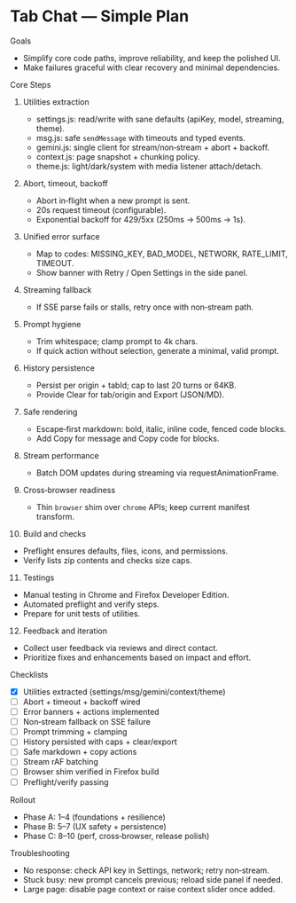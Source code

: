 # Tab Chat — Simple Plan

Goals
- Simplify core code paths, improve reliability, and keep the polished UI.
- Make failures graceful with clear recovery and minimal dependencies.

Core Steps
1) Utilities extraction
   - settings.js: read/write with sane defaults (apiKey, model, streaming, theme).
   - msg.js: safe `sendMessage` with timeouts and typed events.
   - gemini.js: single client for stream/non‑stream + abort + backoff.
   - context.js: page snapshot + chunking policy.
   - theme.js: light/dark/system with media listener attach/detach.

2) Abort, timeout, backoff
   - Abort in‑flight when a new prompt is sent.
   - 20s request timeout (configurable).
   - Exponential backoff for 429/5xx (250ms → 500ms → 1s).

3) Unified error surface
   - Map to codes: MISSING_KEY, BAD_MODEL, NETWORK, RATE_LIMIT, TIMEOUT.
   - Show banner with Retry / Open Settings in the side panel.

4) Streaming fallback
   - If SSE parse fails or stalls, retry once with non‑stream path.

5) Prompt hygiene
   - Trim whitespace; clamp prompt to 4k chars.
   - If quick action without selection, generate a minimal, valid prompt.

6) History persistence
   - Persist per origin + tabId; cap to last 20 turns or 64KB.
   - Provide Clear for tab/origin and Export (JSON/MD).

7) Safe rendering
   - Escape‑first markdown: bold, italic, inline code, fenced code blocks.
   - Add Copy for message and Copy code for blocks.

8) Stream performance
   - Batch DOM updates during streaming via requestAnimationFrame.

9) Cross‑browser readiness
   - Thin `browser` shim over `chrome` APIs; keep current manifest transform.

10) Build and checks
   - Preflight ensures defaults, files, icons, and permissions.
   - Verify lists zip contents and checks size caps.

11) Testings
   - Manual testing in Chrome and Firefox Developer Edition.
   - Automated preflight and verify steps.
   - Prepare for unit tests of utilities.

12) Feedback and iteration
   - Collect user feedback via reviews and direct contact.
   - Prioritize fixes and enhancements based on impact and effort.



Checklists
- [x] Utilities extracted (settings/msg/gemini/context/theme)
- [ ] Abort + timeout + backoff wired
- [ ] Error banners + actions implemented
- [ ] Non‑stream fallback on SSE failure
- [ ] Prompt trimming + clamping
- [ ] History persisted with caps + clear/export
- [ ] Safe markdown + copy actions
- [ ] Stream rAF batching
- [ ] Browser shim verified in Firefox build
- [ ] Preflight/verify passing

Rollout
- Phase A: 1–4 (foundations + resilience)
- Phase B: 5–7 (UX safety + persistence)
- Phase C: 8–10 (perf, cross‑browser, release polish)

Troubleshooting
- No response: check API key in Settings, network; retry non‑stream.
- Stuck busy: new prompt cancels previous; reload side panel if needed.
- Large page: disable page context or raise context slider once added.


